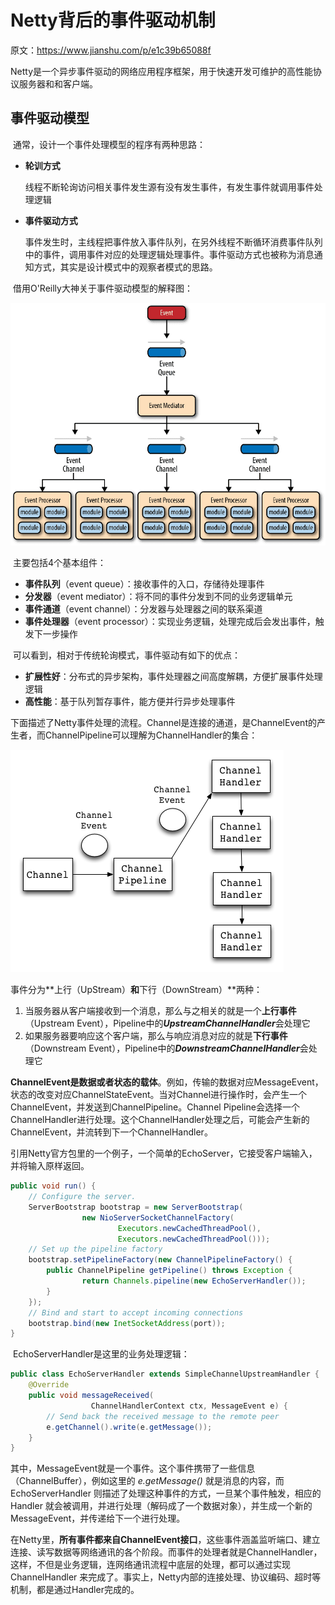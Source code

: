 # Netty背后的事件驱动机制

原文：https://www.jianshu.com/p/e1c39b65088f



​        Netty是一个异步事件驱动的网络应用程序框架，用于快速开发可维护的高性能协议服务器和和客户端。



## 事件驱动模型

​        通常，设计一个事件处理模型的程序有两种思路：

* **轮训方式**

  线程不断轮询访问相关事件发生源有没有发生事件，有发生事件就调用事件处理逻辑

* **事件驱动方式**

  事件发生时，主线程把事件放入事件队列，在另外线程不断循环消费事件队列中的事件，调用事件对应的处理逻辑处理事件。事件驱动方式也被称为消息通知方式，其实是设计模式中的观察者模式的思路。

​        借用O'Reilly大神关于事件驱动模型的解释图：

![1](./images/EventDriven/1.png)

​        主要包括4个基本组件：

* **事件队列**（event queue）：接收事件的入口，存储待处理事件
* **分发器**（event mediator）：将不同的事件分发到不同的业务逻辑单元
* **事件通道**（event channel）：分发器与处理器之间的联系渠道
* **事件处理器**（event processor）：实现业务逻辑，处理完成后会发出事件，触发下一步操作

​        可以看到，相对于传统轮询模式，事件驱动有如下的优点：

* **扩展性好**：分布式的异步架构，事件处理器之间高度解耦，方便扩展事件处理逻辑
* **高性能**：基于队列暂存事件，能方便并行异步处理事件



​        下面描述了Netty事件处理的流程。Channel是连接的通道，是ChannelEvent的产生者，而ChannelPipeline可以理解为ChannelHandler的集合：

![2](./images/EventDriven/2.png)

​        事件分为**上行（UpStream）**和**下行（DownStream）**两种：

1. 当服务器从客户端接收到一个消息，那么与之相关的就是一个**上行事件**（Upstream Event），Pipeline中的***UpstreamChannelHandler***会处理它
2. 如果服务器要响应这个客户端，那么与响应消息对应的就是**下行事件**（Downstream Event），Pipeline中的***DownstreamChannelHandler***会处理它

​        **ChannelEvent是数据或者状态的载体**。例如，传输的数据对应MessageEvent，状态的改变对应ChannelStateEvent。当对Channel进行操作时，会产生一个ChannelEvent，并发送到ChannelPipeline。Channel Pipeline会选择一个ChannelHandler进行处理。这个ChannelHandler处理之后，可能会产生新的ChannelEvent，并流转到下一个ChannelHandler。

​        引用Netty官方包里的一个例子，一个简单的EchoServer，它接受客户端输入，并将输入原样返回。

```java
public void run() {
    // Configure the server.
    ServerBootstrap bootstrap = new ServerBootstrap(
                new NioServerSocketChannelFactory(
                        Executors.newCachedThreadPool(),
                        Executors.newCachedThreadPool()));
    // Set up the pipeline factory 
    bootstrap.setPipelineFactory(new ChannelPipelineFactory() {
        public ChannelPipeline getPipeline() throws Exception {
                return Channels.pipeline(new EchoServerHandler());
        }
    });    
    // Bind and start to accept incoming connections
    bootstrap.bind(new InetSocketAddress(port));
}
```

​        EchoServerHandler是这里的业务处理逻辑：

```java
public class EchoServerHandler extends SimpleChannelUpstreamHandler {
    @Override
    public void messageReceived(
                  ChannelHandlerContext ctx, MessageEvent e) {
        // Send back the received message to the remote peer
        e.getChannel().write(e.getMessage());
    }
}
```

​        其中，MessageEvent就是一个事件。这个事件携带了一些信息（ChannelBuffer），例如这里的 *e.getMessage()* 就是消息的内容，而 EchoServerHandler 则描述了处理这种事件的方式，一旦某个事件触发，相应的 Handler 就会被调用，并进行处理（解码成了一个数据对象），并生成一个新的 MessageEvent，并传递给下一个进行处理。

​        在Netty里，**所有事件都来自ChannelEvent接口**，这些事件涵盖监听端口、建立连接、读写数据等网络通讯的各个阶段。而事件的处理者就是ChannelHandler，这样，不但是业务逻辑，连网络通讯流程中底层的处理，都可以通过实现 ChannelHandler 来完成了。事实上，Netty内部的连接处理、协议编码、超时等机制，都是通过Handler完成的。